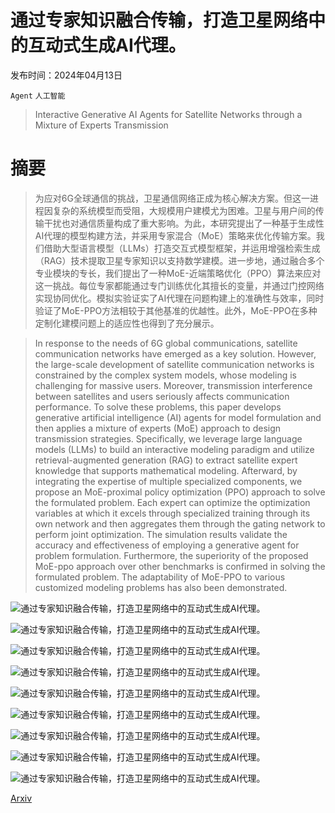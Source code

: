 # 通过专家知识融合传输，打造卫星网络中的互动式生成AI代理。

发布时间：2024年04月13日

`Agent` `人工智能`

> Interactive Generative AI Agents for Satellite Networks through a Mixture of Experts Transmission

# 摘要

> 为应对6G全球通信的挑战，卫星通信网络正成为核心解决方案。但这一进程因复杂的系统模型而受阻，大规模用户建模尤为困难。卫星与用户间的传输干扰也对通信质量构成了重大影响。为此，本研究提出了一种基于生成性AI代理的模型构建方法，并采用专家混合（MoE）策略来优化传输方案。我们借助大型语言模型（LLMs）打造交互式模型框架，并运用增强检索生成（RAG）技术提取卫星专家知识以支持数学建模。进一步地，通过融合多个专业模块的专长，我们提出了一种MoE-近端策略优化（PPO）算法来应对这一挑战。每位专家都能通过专门训练优化其擅长的变量，并通过门控网络实现协同优化。模拟实验证实了AI代理在问题构建上的准确性与效率，同时验证了MoE-PPO方法相较于其他基准的优越性。此外，MoE-PPO在多种定制化建模问题上的适应性也得到了充分展示。

> In response to the needs of 6G global communications, satellite communication networks have emerged as a key solution. However, the large-scale development of satellite communication networks is constrained by the complex system models, whose modeling is challenging for massive users. Moreover, transmission interference between satellites and users seriously affects communication performance. To solve these problems, this paper develops generative artificial intelligence (AI) agents for model formulation and then applies a mixture of experts (MoE) approach to design transmission strategies. Specifically, we leverage large language models (LLMs) to build an interactive modeling paradigm and utilize retrieval-augmented generation (RAG) to extract satellite expert knowledge that supports mathematical modeling. Afterward, by integrating the expertise of multiple specialized components, we propose an MoE-proximal policy optimization (PPO) approach to solve the formulated problem. Each expert can optimize the optimization variables at which it excels through specialized training through its own network and then aggregates them through the gating network to perform joint optimization. The simulation results validate the accuracy and effectiveness of employing a generative agent for problem formulation. Furthermore, the superiority of the proposed MoE-ppo approach over other benchmarks is confirmed in solving the formulated problem. The adaptability of MoE-PPO to various customized modeling problems has also been demonstrated.

![通过专家知识融合传输，打造卫星网络中的互动式生成AI代理。](../../..//opt/data/Projects/HuggingArxiv/paper_images/2404.09134/x1.png)

![通过专家知识融合传输，打造卫星网络中的互动式生成AI代理。](../../..//opt/data/Projects/HuggingArxiv/paper_images/2404.09134/x2.png)

![通过专家知识融合传输，打造卫星网络中的互动式生成AI代理。](../../..//opt/data/Projects/HuggingArxiv/paper_images/2404.09134/x3.png)

![通过专家知识融合传输，打造卫星网络中的互动式生成AI代理。](../../..//opt/data/Projects/HuggingArxiv/paper_images/2404.09134/x4.png)

![通过专家知识融合传输，打造卫星网络中的互动式生成AI代理。](../../..//opt/data/Projects/HuggingArxiv/paper_images/2404.09134/x5.png)

![通过专家知识融合传输，打造卫星网络中的互动式生成AI代理。](../../..//opt/data/Projects/HuggingArxiv/paper_images/2404.09134/x6.png)

![通过专家知识融合传输，打造卫星网络中的互动式生成AI代理。](../../..//opt/data/Projects/HuggingArxiv/paper_images/2404.09134/x7.png)

![通过专家知识融合传输，打造卫星网络中的互动式生成AI代理。](../../..//opt/data/Projects/HuggingArxiv/paper_images/2404.09134/x8.png)

![通过专家知识融合传输，打造卫星网络中的互动式生成AI代理。](../../..//opt/data/Projects/HuggingArxiv/paper_images/2404.09134/x9.png)

[Arxiv](https://arxiv.org/abs/2404.09134)